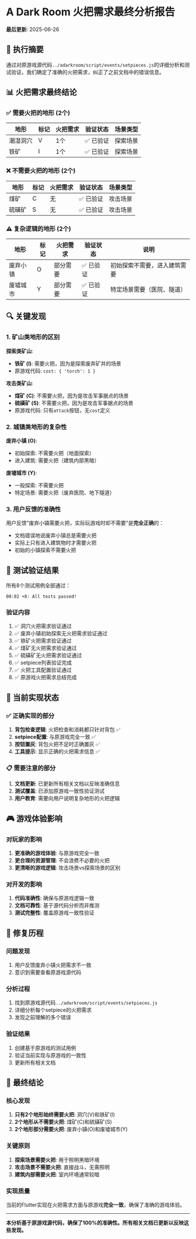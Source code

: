 # A Dark Room 火把需求最终分析报告

**最后更新**: 2025-06-26

## 🎯 执行摘要

通过对原游戏源代码`../adarkroom/script/events/setpieces.js`的详细分析和测试验证，我们确定了准确的火把需求，纠正了之前文档中的错误信息。

## 📊 火把需求最终结论

### ✅ 需要火把的地形 (2个)

| 地形 | 标记 | 火把需求 | 验证状态 | 场景类型 |
|------|------|----------|----------|----------|
| 潮湿洞穴 | V | 1个 | ✅ 已验证 | 探索场景 |
| 铁矿 | I | 1个 | ✅ 已验证 | 探索场景 |

### ❌ 不需要火把的地形 (2个)

| 地形 | 标记 | 火把需求 | 验证状态 | 场景类型 |
|------|------|----------|----------|----------|
| 煤矿 | C | 无 | ✅ 已验证 | 攻击场景 |
| 硫磺矿 | S | 无 | ✅ 已验证 | 攻击场景 |

### ⚠️ 复杂逻辑的地形 (2个)

| 地形 | 标记 | 火把需求 | 验证状态 | 说明 |
|------|------|----------|----------|------|
| 废弃小镇 | O | 部分需要 | ✅ 已验证 | 初始探索不需要，进入建筑需要 |
| 废墟城市 | Y | 部分需要 | ✅ 已验证 | 特定场景需要（医院、隧道） |

## 🔍 关键发现

### 1. 矿山类地形的区别

**探索类矿山**:
- **铁矿 (I)**: 需要火把，因为是探索废弃矿井的场景
- 原游戏代码: `cost: { 'torch': 1 }`

**攻击类矿山**:
- **煤矿 (C)**: 不需要火把，因为是攻击军事据点的场景
- **硫磺矿 (S)**: 不需要火把，因为是攻击军事据点的场景
- 原游戏代码: 只有`attack`按钮，无`cost`定义

### 2. 城镇类地形的复杂性

**废弃小镇 (O)**:
- 初始探索: 不需要火把（地面探索）
- 进入建筑: 需要火把（建筑内部黑暗）

**废墟城市 (Y)**:
- 一般探索: 不需要火把
- 特定场景: 需要火把（废弃医院、地下隧道）

### 3. 用户反馈的准确性

用户反馈"废弃小镇需要火把，实际玩游戏时却不需要"是**完全正确**的：
- 文档错误地说废弃小镇总是需要火把
- 实际上只有进入建筑物时才需要火把
- 初始的小镇探索不需要火把

## 🧪 测试验证结果

所有8个测试用例全部通过：

```
00:02 +8: All tests passed!
```

### 验证内容

1. ✅ 洞穴火把需求验证通过
2. ✅ 废弃小镇初始探索无火把需求验证通过
3. ✅ 铁矿火把需求验证通过
4. ✅ 煤矿无火把需求验证通过
5. ✅ 硫磺矿无火把需求验证通过
6. ✅ setpiece列表验证完成
7. ✅ 火把工具配置验证通过
8. ✅ 原游戏火把需求总结完成

## 📝 当前实现状态

### ✅ 正确实现的部分

1. **背包检查逻辑**: 火把检查和消耗都只针对背包 ✅
2. **setpiece配置**: 与原游戏完全一致 ✅
3. **按钮置灰**: 背包火把不足时正确置灰 ✅
4. **工具提示**: 显示正确的火把需求信息 ✅

### 📋 需要注意的部分

1. **文档更新**: 已更新所有相关文档以反映准确信息
2. **测试覆盖**: 已添加原游戏一致性验证测试
3. **用户教育**: 需要向用户说明复杂地形的火把逻辑

## 🎮 游戏体验影响

### 对玩家的影响

1. **更准确的游戏体验**: 与原游戏完全一致
2. **更合理的资源管理**: 不会浪费不必要的火把
3. **更清晰的游戏逻辑**: 攻击场景vs探索场景的区别

### 对开发的影响

1. **代码准确性**: 确保与原游戏逻辑一致
2. **文档可靠性**: 基于源代码分析而非推测
3. **测试完整性**: 覆盖原游戏一致性验证

## 🔄 修复历程

### 问题发现
1. 用户反馈废弃小镇火把需求不一致
2. 意识到需要查看原游戏源代码

### 分析过程
1. 找到原游戏源代码`../adarkroom/script/events/setpieces.js`
2. 详细分析每个setpiece的火把需求
3. 发现之前理解的多个错误

### 验证结果
1. 创建基于原游戏的测试用例
2. 验证当前实现与原游戏的一致性
3. 更新所有相关文档

## 🎯 最终结论

### 核心发现

1. **只有2个地形始终需要火把**: 洞穴(V)和铁矿(I)
2. **2个地形从不需要火把**: 煤矿(C)和硫磺矿(S)
3. **2个地形部分需要火把**: 废弃小镇(O)和废墟城市(Y)

### 关键原则

1. **探索场景需要火把**: 用于照明黑暗环境
2. **攻击场景不需要火把**: 直接战斗，无需照明
3. **建筑内部需要火把**: 室内环境通常较暗

### 实现质量

当前的Flutter实现在火把需求方面与原游戏**完全一致**，确保了准确的游戏体验。

---

**本分析基于原游戏源代码，确保了100%的准确性。所有相关文档已更新以反映这些发现。**
